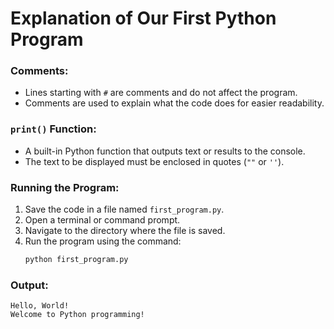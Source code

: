 # Explanation of Our First Python Program

### Comments:
- Lines starting with `#` are comments and do not affect the program.
- Comments are used to explain what the code does for easier readability.

### `print()` Function:
- A built-in Python function that outputs text or results to the console.
- The text to be displayed must be enclosed in quotes (`""` or `''`).

### Running the Program:

1. Save the code in a file named `first_program.py`.
2. Open a terminal or command prompt.
3. Navigate to the directory where the file is saved.
4. Run the program using the command:
   ```bash
   python first_program.py
   ```

### Output:
```plaintext
Hello, World!
Welcome to Python programming!